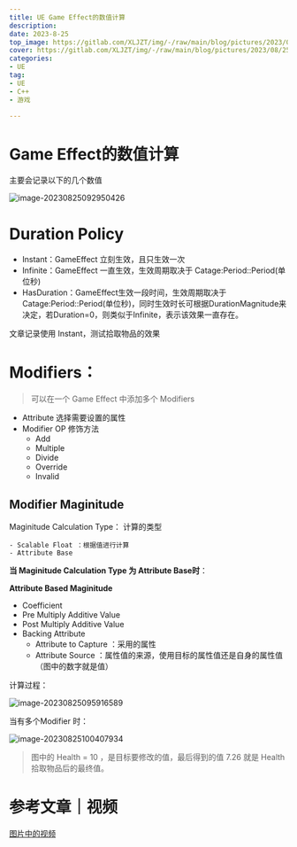 ```yaml
---
title: UE Game Effect的数值计算
description: 
date: 2023-8-25
top_image: https://gitlab.com/XLJZT/img/-/raw/main/blog/pictures/2023/08/25_9_59_25_image-20230825092950426.png
cover: https://gitlab.com/XLJZT/img/-/raw/main/blog/pictures/2023/08/25_9_59_25_image-20230825092950426.png
categories: 
- UE
tag: 
- UE
- C++
- 游戏

---
```




# Game Effect的数值计算

主要会记录以下的几个数值

![image-20230825092950426](https://gitlab.com/XLJZT/img/-/raw/main/blog/pictures/2023/08/25_9_59_25_image-20230825092950426.png)

# Duration Policy

- Instant：GameEffect 立刻生效，且只生效一次
- Infinite：GameEffect 一直生效，生效周期取决于 Catage:Period::Period(单位秒)
- HasDuration：GameEffect生效一段时间，生效周期取决于Catage:Period::Period(单位秒)，同时生效时长可根据DurationMagnitude来决定，若Duration=0，则类似于Infinite，表示该效果一直存在。

文章记录使用 Instant，测试拾取物品的效果

# Modifiers：

> 可以在一个 Game Effect 中添加多个 Modifiers

- Attribute 选择需要设置的属性
- Modifier OP 修饰方法
  - Add
  - Multiple
  - Divide
  - Override
  - Invalid

## Modifier Maginitude

Maginitude Calculation Type： 计算的类型

	- Scalable Float ：根据值进行计算
	- Attribute Base

**当 Maginitude Calculation Type 为 Attribute Base时**：

**Attribute Based Maginitude**

- Coefficient
- Pre Multiply Additive Value
- Post Multiply Additive Value
- Backing Attribute
  - Attribute to Capture ：采用的属性
  - Attribute Source ：属性值的来源，使用目标的属性值还是自身的属性值 （图中的数字就是值）

计算过程：

![image-20230825095916589](https://gitlab.com/XLJZT/img/-/raw/main/blog/pictures/2023/08/25_9_59_38_image-20230825095916589.png)

当有多个Modifier 时：

![image-20230825100407934](https://gitlab.com/XLJZT/img/-/raw/main/blog/pictures/2023/08/25_10_4_12_image-20230825100407934.png)

> 图中的 Health = 10 ，是目标要修改的值，最后得到的值 7.26 就是 Health 拾取物品后的最终值。

# 参考文章｜视频

[图片中的视频](https://www.bilibili.com/video/BV12m4y1W76X?p=66&vd_source=cb5794df42f8077181bc5f31958ae7df)

